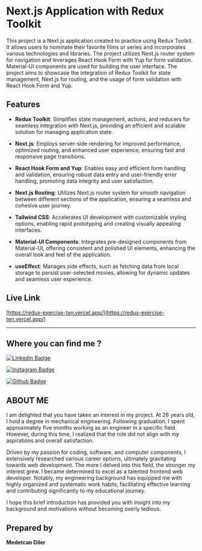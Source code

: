 # Next.js Application with Redux Toolkit

This project is a Next.js application created to practice using Redux Toolkit. It allows users to nominate their favorite films or series and incorporates various technologies and libraries. The project utilizes Next.js router system for navigation and leverages React Hook Form with Yup for form validation. Material-UI components are used for building the user interface. The project aims to showcase the integration of Redux Toolkit for state management, Next.js for routing, and the usage of form validation with React Hook Form and Yup.

## Features

- **Redux Toolkit**: Simplifies state management, actions, and reducers for seamless integration with Next.js, providing an efficient and scalable solution for managing application state.

- **Next.js**: Employs server-side rendering for improved performance, optimized routing, and enhanced user experience, ensuring fast and responsive page transitions.

- **React Hook Form and Yup**: Enables easy and efficient form handling and validation, ensuring robust data entry and user-friendly error handling, promoting data integrity and user satisfaction.

- **Next.js Routing**: Utilizes Next.js router system for smooth navigation between different sections of the application, ensuring a seamless and cohesive user journey.

- **Tailwind CSS**: Accelerates UI development with customizable styling options, enabling rapid prototyping and creating visually appealing interfaces.

- **Material-UI Components**: Integrates pre-designed components from Material-UI, offering consistent and polished UI elements, enhancing the overall look and feel of the application.

- **useEffect**: Manages side effects, such as fetching data from local storage to persist user-selected movies, allowing for dynamic updates and seamless user experience.

## Live Link
[https://redux-exercise-ten.vercel.app/](https://redux-exercise-ten.vercel.app/)

---

## Where you can find me ? 

[![Linkedin Badge](https://img.shields.io/badge/LinkedIn-0077B5?style=for-the-badge&logo=linkedin&logoColor=white)](https://www.linkedin.com/in/medetcandiler)

[![Instagram Badge](https://img.shields.io/badge/-Instagram-C13584?style=flat-quare&labelColor=C13584&logo=instagram&logoColor=white&link=link)](https://www.instagram.com/medetdiler/)

[![Github Badge](https://img.shields.io/badge/-Github-000?style=quare&labelColor=000&logo=Github&logoColor=white&link=link)](https://github.com/medetcandiler)

## ABOUT ME 
I am delighted that you have taken an interest in my project. At 26 years old, I hold a degree in mechanical engineering. Following graduation, I spent approximately five months working as an engineer in a specific field. However, during this time, I realized that the role did not align with my aspirations and overall satisfaction.

Driven by my passion for coding, software, and computer components, I extensively researched various career options, ultimately gravitating towards web development. The more I delved into this field, the stronger my interest grew. I became determined to excel as a talented frontend web developer. Notably, my engineering background has equipped me with highly organized and systematic work habits, facilitating effective learning and contributing significantly to my educational journey.

I hope this brief introduction has provided you with insight into my background and motivations without becoming overly tedious.

## Prepared by
**Medetcan Diler**
